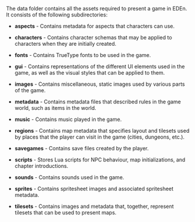 The data folder contains all the assets required to present a game in EDEn. It consists of the following subdirectories:

* **aspects** - Contains metadata for aspects that characters can use.

* **characters** - Contains character schemas that may be applied to characters when they are initially created.

* **fonts** - Contains TrueType fonts to be used in the game.

* **gui** - Contains representations of the different UI elements used in the game, as well as the visual styles that can be applied to them.

* **images** - Contains miscellaneous, static images used by various parts of the game.

* **metadata** - Contains metadata files that described rules in the game world, such as items in the world.

* **music** - Contains music played in the game.

* **regions** - Contains map metadata that specifies layout and tilesets used by places that the player can visit in the game (cities, dungeons, etc.).

* **savegames** - Contains save files created by the player.

* **scripts** - Stores Lua scripts for NPC behaviour, map initializations, and chapter introductions.

* **sounds** - Contains sounds used in the game.

* **sprites** - Contains spritesheet images and associated spritesheet metadata.

* **tilesets** - Contains images and metadata that, together, represent tilesets that can be used to present maps.

